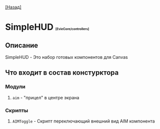 [[Назад]](./main.md)

# SimpleHUD <span style="font-size: 10px">[EvieCore/controllers]</span>

## Описание 

SimpleHUD - Это набор готовых компонентов для Canvas

## Что входит в состав констурктора

### Модули

1. ``aim`` - "прицел" в центре экрана

### Скрипты

1. ``AIMToggle`` - Скрипт переключающий внешний вид AIM компонента